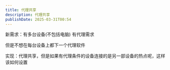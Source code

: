 ```yaml
---
title: 代理共享
description: 代理共享
publishDate: 2025-03-31T00:54
---
```

新需求：有多台设备(不包括电脑) 有代理需求

但是不想在每台设备上都下一个代理软件

实现：代理共享，但是如果有代理条件的设备连接的是另一部设备的热点呢，这样该如何设置
